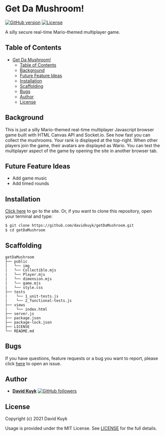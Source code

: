 # Get Da Mushroom!

[![GitHub version](https://img.shields.io/badge/version-v1.0.0-blue.svg)](https://github.com/davidkuyk/getDaMushroom)
[![License](https://img.shields.io/github/license/davidkuyk/getDaMushroom.svg)](https://github.com/davidkuyk/getDaMushroom/blob/main/LICENSE)

A silly secure real-time Mario-themed multiplayer game.
## Table of Contents

- [Get Da Mushroom!](#get-da-mushroom)
  - [Table of Contents](#table-of-contents)
  - [Background](#background)
  - [Future Feature Ideas](#future-feature-ideas)
  - [Installation](#installation)
  - [Scaffolding](#scaffolding)
  - [Bugs](#bugs)
  - [Author](#author)
  - [License](#license)

## Background

This is just a silly Mario-themed real-time multiplayer Javascript browser game built with HTML Canvas API and Socket.io. See how fast you can collect the mushrooms. Your rank is displayed at the top-right. When other players join the game, their avatars are displayed as Wario. You can test the multiplayer aspect of the game by opening the site in another browser tab.

## Future Feature Ideas
* Add game music
* Add timed rounds

## Installation

[Click here](https://getDaMushroom.davidkuyk.repl.co) to go to the site. Or, if you want to clone this repository, open your terminal and type:

```sh
$ git clone https://github.com/davidkuyk/getDaMushroom.git
$ cd getDaMushroom
```

## Scaffolding

```text
getDaMushroom
├── public
│   └── img
|   └── Collectible.mjs
|   └── Player.mjs
|   └── dimension.mjs
|   └── game.mjs
|   └── style.css
├── tests
|    └── 1_unit-tests.js
|    └── 2_functional-tests.js
├── views
|    └── index.html
├── server.js
├── package.json
├── package-lock.json
├── LICENSE
└── README.md
```

## Bugs

If you have questions, feature requests or a bug you want to report, please click [here](https://github.com/davidkuyk/getDaMushroom/issues) to open an issue.

## Author

* [**David Kuyk**](https://www.davidkuyk.github.io/) [![GitHub followers](https://img.shields.io/github/followers/davidkuyk.svg?style=social)](https://github.com/davidkuyk)

## License

Copyright (c) 2021 David Kuyk

Usage is provided under the MIT License. See [LICENSE](https://github.com/davidkuyk/getDaMushroom/blob/main/LICENSE) for the full details.
